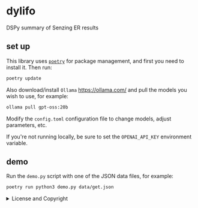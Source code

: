 # dylifo

DSPy summary of Senzing ER results


## set up

This library uses [`poetry`](https://python-poetry.org/docs/) for
package management, and first you need to install it. Then run:

```bash
poetry update
```

Also download/install `Ollama` <https://ollama.com/> and pull the
models you wish to use, for example:

```bash
ollama pull gpt-oss:20b
```

Modify the `config.toml` configuration file to change models, adjust
parameters, etc.

If you're not running locally, be sure to set the `OPENAI_API_KEY`
environment variable.


## demo

Run the `demo.py` script with one of the JSON data files, for example:

```bash
poetry run python3 demo.py data/get.json
```

<details>
  <summary>License and Copyright</summary>

Source code for **Dylifo** plus its logo, documentation, and examples
have an [MIT license](https://spdx.org/licenses/MIT.html) which is
succinct and simplifies use in commercial applications.

All materials herein are Copyright © 2025 Senzing, Inc.
</details>
